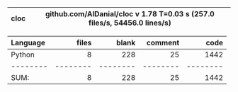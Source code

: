cloc|github.com/AlDanial/cloc v 1.78  T=0.03 s (257.0 files/s, 54456.0 lines/s)
--- | ---

Language|files|blank|comment|code
:-------|-------:|-------:|-------:|-------:
Python|8|228|25|1442
--------|--------|--------|--------|--------
SUM:|8|228|25|1442
